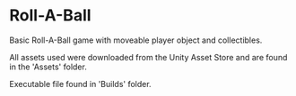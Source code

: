 # Roll-A-Ball
Basic Roll-A-Ball game with moveable player object and collectibles.

All assets used were downloaded from the Unity Asset Store and are found in the 'Assets' folder.

Executable file found in 'Builds' folder.
